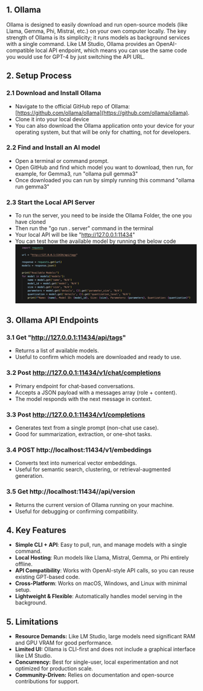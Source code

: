 ## 1. Ollama
Ollama is designed to easily download and run open-source models (like Llama, Gemma, Phi, Mistral, etc.) on your own computer locally. The key strength of Ollama is its simplicity; it runs models as background services with a single command. Like LM Studio, Ollama provides an OpenAI-compatible local API endpoint, which means you can use the same code you would use for GPT-4 by just switching the API URL.

## 2. Setup Process
### 2.1 Download and Install Ollama
- Navigate to the official GitHub repo of Ollama: [https://github.com/ollama/ollama](https://github.com/ollama/ollama).
- Clone it into your local device
- You can also download the Ollama application onto your device for your operating system, but that will be only for chatting, not for developers. 

### 2.2 Find and Install an AI model
- Open a terminal or command prompt.
- Open GitHub and find which model you want to download, then run, for example, for Gemma3, run "ollama pull gemma3"
- Once downloaded you can run by simply running this command "ollama run gemma3"

### 2.3 Start the Local API Server
- To run the server, you need to be inside the Ollama Folder, the one you have cloned
- Then run the "go run . server" command in the terminal
- Your local API will be like "http://127.0.0.1:11434"
- You can test how the available model by running the below code
![Model Check](Images/ollama-model-check.png)

## 3. Ollama API Endpoints
### 3.1 Get "http://127.0.0.1:11434/api/tags"
- Returns a list of available models.
- Useful to confirm which models are downloaded and ready to use.

### 3.2 Post http://127.0.0.1:11434/v1/chat/completions
- Primary endpoint for chat-based conversations.
- Accepts a JSON payload with a messages array (role + content).
- The model responds with the next message in context.

### 3.3 Post http://127.0.0.1:11434/v1/completions
- Generates text from a single prompt (non-chat use case).
- Good for summarization, extraction, or one-shot tasks.

### 3.4 POST http://localhost:11434/v1/embeddings
- Converts text into numerical vector embeddings.
- Useful for semantic search, clustering, or retrieval-augmented generation.

### 3.5 Get http://localhost:11434//api/version
- Returns the current version of Ollama running on your machine.
- Useful for debugging or confirming compatibility.

## 4. Key Features
- **Simple CLI + API**: Easy to pull, run, and manage models with a single command.
- **Local Hosting**: Run models like Llama, Mistral, Gemma, or Phi entirely offline.
- **API Compatibility**: Works with OpenAI-style API calls, so you can reuse existing GPT-based code.
- **Cross-Platform**: Works on macOS, Windows, and Linux with minimal setup.
- **Lightweight & Flexible**: Automatically handles model serving in the background.

## 5. Limitations
- **Resource Demands:** Like LM Studio, large models need significant RAM and GPU VRAM for good performance.
- **Limited UI:** Ollama is CLI-first and does not include a graphical interface like LM Studio.
- **Concurrency:** Best for single-user, local experimentation and not optimized for production scale.
- **Community-Driven:** Relies on documentation and open-source contributions for support.